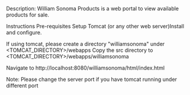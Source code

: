 Description: William Sonoma Products is a web portal to view available products for sale.

Instructions
Pre-requisites
Setup Tomcat (or any other web server)Install and configure.

If using tomcat, please create a directory "williamsonoma" under <TOMCAT_DIRECTORY>/webapps
Copy the src directory to <TOMCAT_DIRECTORY>/webapps/williamsonoma

Navigate to http://localhost:8080/williamsonoma/html/index.html

Note: Please change the server port if you have tomcat running under different port